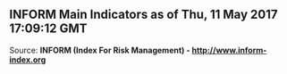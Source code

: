 ## INFORM Main Indicators as of Thu, 11 May 2017 17:09:12 GMT

Source: **INFORM (Index For Risk Management) - http://www.inform-index.org**